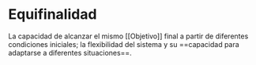 # Equifinalidad

La capacidad de alcanzar el mismo [[Objetivo]] final a partir de diferentes condiciones iniciales; la flexibilidad del sistema y su ==capacidad para adaptarse a diferentes situaciones==.
